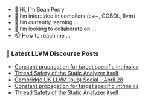- 👋 Hi, I’m Sean Perry
- 👀 I’m interested in compilers (c++, COBOL, llvm)
- 🌱 I’m currently learning ...
- 💞️ I’m looking to collaborate on ...
- 📫 How to reach me ...

<!---
s66perry/s66perry is a ✨ special ✨ repository because its `README.md` (this file) appears on your GitHub profile.
You can click the Preview link to take a look at your changes.
--->
### 📕 Latest LLVM Discourse Posts

<!-- DISCOURSE-LLVM:START -->
- [Constant propagation for target specific intrinsics](https://discourse.llvm.org/t/constant-propagation-for-target-specific-intrinsics/85881#post_5)
- [Thread Safety of the Static Analyzer itself](https://discourse.llvm.org/t/thread-safety-of-the-static-analyzer-itself/85882#post_4)
- [Cambridge UK LLVM &lpar;pub&rpar; Social - April 28](https://discourse.llvm.org/t/cambridge-uk-llvm-pub-social-april-28/85819#post_5)
- [Constant propagation for target specific intrinsics](https://discourse.llvm.org/t/constant-propagation-for-target-specific-intrinsics/85881#post_4)
- [Thread Safety of the Static Analyzer itself](https://discourse.llvm.org/t/thread-safety-of-the-static-analyzer-itself/85882#post_3)
<!-- DISCOURSE-LLVM:END -->
